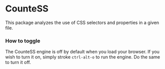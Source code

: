 # CounteSS

This package analyzes the use of CSS selectors and properties in a given file.

### How to toggle

The CounteSS engine is off by default when you load your browser. If you wish to turn it on, simply stroke `ctrl-alt-o` to run the engine. Do the same to turn it off.
